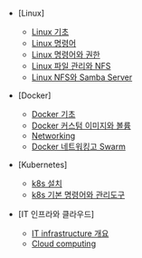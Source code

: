 - [Linux]
  - [Linux 기초](https://github.com/johndoekim/cloudnote/wiki/230404-3일차) 
  - [Linux 명령어](https://github.com/johndoekim/cloudnote/wiki/230405)
  - [Linux 명령어와 권한](https://github.com/johndoekim/cloudnote/wiki/230406-리눅스-명령어와-vi,-권한)
  - [Linux 파일 관리와 NFS](https://github.com/johndoekim/cloudnote/wiki/230407-리눅스-파일,-디렉토리,-장치-관리-및-NFS-서버-관리)
  - [Linux NFS와 Samba Server](https://github.com/johndoekim/cloudnote/wiki/230310)

- [Docker]
  - [Docker 기초](https://github.com/johndoekim/cloudnote/wiki/230412-docker-기초)
  - [Docker 커스텀 이미지와 볼륨](https://github.com/johndoekim/cloudnote/wiki/230413-도커-커스텀-이미지-및-데이터-볼륨-활용하기)
  - [Networking](https://github.com/johndoekim/cloudnote/wiki/230414-docker-network)
  - [Docker 네트워킹고 Swarm](https://github.com/johndoekim/cloudnote/wiki/230418-docker-reverse-proxy-and-vpn)
  
- [Kubernetes]
  - [k8s 설치](https://github.com/johndoekim/cloudnote/wiki/230419-kubernetes-설치-및-실행)
  - [k8s 기본 명령어와 관리도구](https://github.com/johndoekim/cloudnote/wiki/230421-k8s-기본-명령어와-관리도구)

- [IT 인프라와 클라우드]
  - [IT infrastructure 개요](https://github.com/johndoekim/cloudnote/wiki/230331-it-infrastructure-개요)
  - [Cloud computing](https://github.com/johndoekim/cloudnote/wiki/230403-2일차-Cloud-Computing-소개)

